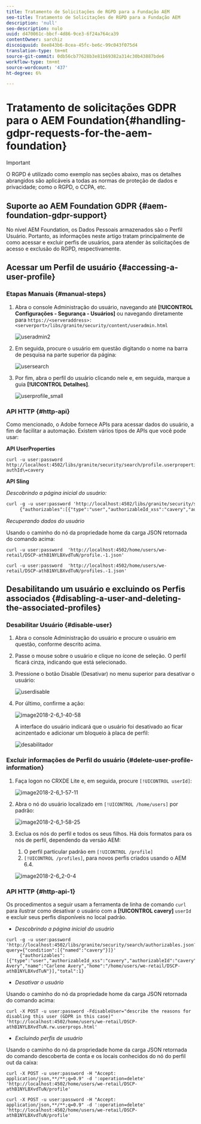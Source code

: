 ```yaml
---
title: Tratamento de Solicitações de RGPD para a Fundação AEM
seo-title: Tratamento de Solicitações de RGPD para a Fundação AEM
description: 'null'
seo-description: nulo
uuid: d470061c-bbcf-4d86-9ce3-6f24a764ca39
contentOwner: sarchiz
discoiquuid: 8ee843b6-8cea-45fc-be6c-99c043f075d4
translation-type: tm+mt
source-git-commit: 0db56cb77628b3e81b69382a314c30b43887bde6
workflow-type: tm+mt
source-wordcount: '437'
ht-degree: 6%

---
```



# Tratamento de solicitações GDPR para o AEM Foundation{#handling-gdpr-requests-for-the-aem-foundation}

>[!IMPORTANT]
>
>O RGPD é utilizado como exemplo nas seções abaixo, mas os detalhes abrangidos são aplicáveis a todas as normas de proteção de dados e privacidade; como o RGPD, o CCPA, etc.

## Suporte ao AEM Foundation GDPR {#aem-foundation-gdpr-support}

No nível AEM Foundation, os Dados Pessoais armazenados são o Perfil Usuário. Portanto, as informações neste artigo tratam principalmente de como acessar e excluir perfis de usuários, para atender às solicitações de acesso e exclusão do RGPD, respectivamente.

## Acessar um Perfil de usuário {#accessing-a-user-profile}

### Etapas Manuais {#manual-steps}

1. Abra o console Administração do usuário, navegando até **[!UICONTROL Configurações - Segurança - Usuários]** ou navegando diretamente para `https://<serveraddress>:<serverport>/libs/granite/security/content/useradmin.html`

   ![useradmin2](assets/useradmin2.png)

1. Em seguida, procure o usuário em questão digitando o nome na barra de pesquisa na parte superior da página:

   ![usersearch](assets/usersearch.png)

1. Por fim, abra o perfil do usuário clicando nele e, em seguida, marque a guia **[!UICONTROL Detalhes]**.

   ![userprofile_small](assets/userprofile_small.png)

### API HTTP {#http-api}

Como mencionado, o Adobe fornece APIs para acessar dados do usuário, a fim de facilitar a automação. Existem vários tipos de APIs que você pode usar:

**API UserProperties**

```shell
curl -u user:password http://localhost:4502/libs/granite/security/search/profile.userproperties.json\?authId\=cavery
```

**API Sling**

*Descobrindo a página inicial do usuário:*

```xml
curl -g -u user:password 'http://localhost:4502/libs/granite/security/search/authorizables.json?query={"condition":[{"named":"cavery"}]}'
     {"authorizables":[{"type":"user","authorizableId_xss":"cavery","authorizableId":"cavery","name_xss":"Carlene Avery","name":"Carlene Avery","home":"/home/users/we-retail/DSCP-athB1NYLBXvdTuN"}],"total":1}
```

*Recuperando dados do usuário*

Usando o caminho do nó da propriedade home da carga JSON retornada do comando acima:

```shell
curl -u user:password  'http://localhost:4502/home/users/we-retail/DSCP-athB1NYLBXvdTuN/profile.-1.json'
```

```shell
curl -u user:password  'http://localhost:4502/home/users/we-retail/DSCP-athB1NYLBXvdTuN/profiles.-1.json'
```

## Desabilitando um usuário e excluindo os Perfis associados {#disabling-a-user-and-deleting-the-associated-profiles}

### Desabilitar Usuário {#disable-user}

1. Abra o console Administração do usuário e procure o usuário em questão, conforme descrito acima.
1. Passe o mouse sobre o usuário e clique no ícone de seleção. O perfil ficará cinza, indicando que está selecionado.

1. Pressione o botão Disable (Desativar) no menu superior para desativar o usuário:

   ![userdisable](assets/userdisable.png)

1. Por último, confirme a ação:

   ![image2018-2-6_1-40-58](assets/image2018-2-6_1-40-58.png)

   A interface do usuário indicará que o usuário foi desativado ao ficar acinzentado e adicionar um bloqueio à placa de perfil:

   ![desabilitador](assets/disableduser.png)

### Excluir informações de Perfil do usuário {#delete-user-profile-information}

1. Faça logon no CRXDE Lite e, em seguida, procure `[!UICONTROL userId]`:

   ![image2018-2-6_1-57-11](assets/image2018-2-6_1-57-11.png)

1. Abra o nó do usuário localizado em `[!UICONTROL /home/users]` por padrão:

   ![image2018-2-6_1-58-25](assets/image2018-2-6_1-58-25.png)

1. Exclua os nós do perfil e todos os seus filhos. Há dois formatos para os nós de perfil, dependendo da versão AEM:

   1. O perfil particular padrão em `[!UICONTROL /profile]`
   1. `[!UICONTROL /profiles]`, para novos perfis criados usando o AEM 6.4.

   ![image2018-2-6_2-0-4](assets/image2018-2-6_2-0-4.png)

### API HTTP {#http-api-1}

Os procedimentos a seguir usam a ferramenta de linha de comando `curl` para ilustrar como desativar o usuário com a **[!UICONTROL cavery]** `userId` e excluir seus perfis disponíveis no local padrão.

* *Descobrindo a página inicial do usuário*

```shell
curl -g -u user:password 'http://localhost:4502/libs/granite/security/search/authorizables.json?query={"condition":[{"named":"cavery"}]}'
     {"authorizables":[{"type":"user","authorizableId_xss":"cavery","authorizableId":"cavery","name_xss":"Carlene Avery","name":"Carlene Avery","home":"/home/users/we-retail/DSCP-athB1NYLBXvdTuN"}],"total":1}
```

* *Desativar o usuário*

Usando o caminho do nó da propriedade home da carga JSON retornada do comando acima:

```shell
curl -X POST -u user:password -FdisableUser="describe the reasons for disabling this user (GDPR in this case)" 'http://localhost:4502/home/users/we-retail/DSCP-athB1NYLBXvdTuN.rw.userprops.html'
```

* *Excluindo perfis de usuário*

Usando o caminho do nó da propriedade home da carga JSON retornada do comando descoberta de conta e os locais conhecidos do nó do perfil out da caixa:

```shell
curl -X POST -u user:password -H "Accept: application/json,**/**;q=0.9" -d ':operation=delete' 'http://localhost:4502/home/users/we-retail/DSCP-athB1NYLBXvdTuN/profile'
```

```shell
curl -X POST -u user:password -H "Accept: application/json,**/**;q=0.9" -d ':operation=delete' 'http://localhost:4502/home/users/we-retail/DSCP-athB1NYLBXvdTuN/profile'
```

